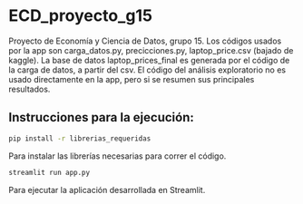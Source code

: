 # ECD_proyecto_g15

Proyecto de Economía y Ciencia de Datos, grupo 15.
Los códigos usados por la app son carga_datos.py, precicciones.py, laptop_price.csv (bajado de kaggle). La base de datos laptop_prices_final es generada por el código de la carga de datos, a partir del csv.
El código del análisis exploratorio no es usado directamente en la app, pero si se resumen sus principales resultados.
## Instrucciones para la ejecución:

```bash
pip install -r librerias_requeridas
```

Para instalar las librerías necesarias para correr el código.

```bash
streamlit run app.py
```

Para ejecutar la aplicación desarrollada en Streamlit.